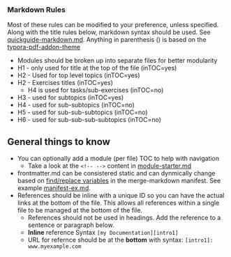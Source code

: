 ### Markdown Rules

Most of these rules can be modified to your preference, unless specified. Along with the title rules below, markdown syntax should be used. See [quickguide-markdown.md](quickguide-markdown.md). Anything in parenthesis () is based on the [typora-pdf-addon-theme](typora-pdf-addon-theme)

* Modules should be broken up into separate files for better modularity
* H1 - only used for title at the top of the file (inTOC=yes)
* H2 - Used for top level topics (inTOC=yes)
* H2 -  Exercises titles (inTOC=yes)
  * H4 is used for tasks/sub-exercises (inTOC=no)
* H3 - used for subtopics (inTOC=yes)
* H4 - used for sub-subtopics (inTOC=no)
* H5 - used for sub-sub-subtopics (inTOC=no)
* H6 - used for sub-sub-sub-subtopics (inTOC=no)

## General things to know

* You can optionally add a module (per file) TOC to help with navigation
  * Take a look at the `<!-- -->` content in  [module-starter.md](module-starter.md) 
* frontmatter.md can be consistered static and can dynmically change based on [find/replace variables](https://www.npmjs.com/package/merge-markdown#replace-keys-within-a-single-file) in the merge-markdown manifest. See example [manifest-ex.md](manifest-ex.md).
* References should be inline with a unique ID so you can have the actual links at the bottom of the file. This allows all references within a single file to be managed at the bottom of the file.
  * References should not be used in headings. Add the reference to a sentence or paragraph below.
  * **Inline** reference Syntax `[my Documentation][intro1]`
  * URL for refernce should be at the **bottom** with syntax: `[intro1]: www.myexample.com`
